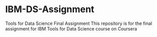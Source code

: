 # IBM-DS-Assignment
Tools for Data Science Final Assignment
This repository is for the final assignment for IBM Tools for Data Science course on Coursera
